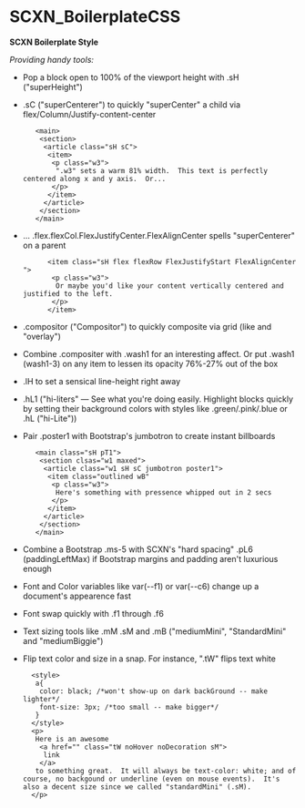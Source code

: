 # SCXN_BoilerplateCSS
**SCXN Boilerplate Style**

*Providing handy tools:*
- Pop a block open to 100% of the viewport height with .sH ("superHeight")
- .sC ("superCenterer") to quickly "superCenter" a child via flex/Column/Justify-content-center

         <main>
          <section>
           <article class="sH sC">
            <item>
             <p class="w3"> 
              ".w3" sets a warm 81% width.  This text is perfectly centered along x and y axis.  Or...
             </p>
            </item>
           </article>
          </section>
         </main>
            
             
- ... .flex.flexCol.FlexJustifyCenter.FlexAlignCenter spells "superCenterer" on a parent

            <item class="sH flex flexRow FlexJustifyStart FlexAlignCenter ">
             <p class="w3"> 
              Or maybe you'd like your content vertically centered and justified to the left.
             </p>
            </item>

- .compositor ("Compositor") to quickly composite via grid (like and "overlay")
- Combine .compositer with .wash1 for an interesting affect.  Or put .wash1 (wash1-3) on any item to lessen its opacity 76%-27% out of the box
- .lH to set a sensical line-height right away
- .hL1 ("hi-liters" — See what you're doing easily.  Highlight blocks quickly by setting their background colors with styles like .green/.pink/.blue or .hL ("hi-Lite"))
- Pair .poster1 with Bootstrap's jumbotron to create instant billboards
        
         <main class="sH pT1">
          <section clsas="w1 maxed">
           <article class="w1 sH sC jumbotron poster1">
            <item class="outlined wB"
             <p class="w3"> 
              Here's something with pressence whipped out in 2 secs
             </p>
            </item>
           </article>
          </section>
         </main>
             
- Combine a Bootstrap .ms-5 with SCXN's "hard spacing" .pL6 (paddingLeftMax) if Bootstrap margins and padding aren't luxurious enough
- Font and Color variables like var(--f1) or var(--c6) change up a document's appearence fast
- Font swap quickly with .f1 through .f6
- Text sizing tools like .mM .sM and .mB ("mediumMini", "StandardMini" and "mediumBiggie")
- Flip text color and size in a snap.  For instance, ".tW" flips text white
 
        <style>
         a{
          color: black; /*won't show-up on dark backGround -- make lighter*/
          font-size: 3px; /*too small -- make bigger*/
         }
        </style>
        <p>
         Here is an awesome 
          <a href="" class="tW noHover noDecoration sM"> 
           link
          </a>
         to something great.  It will always be text-color: white; and of course, no backgound or underline (even on mouse events).  It's also a decent size since we called "standardMini" (.sM).
        </p>
         
